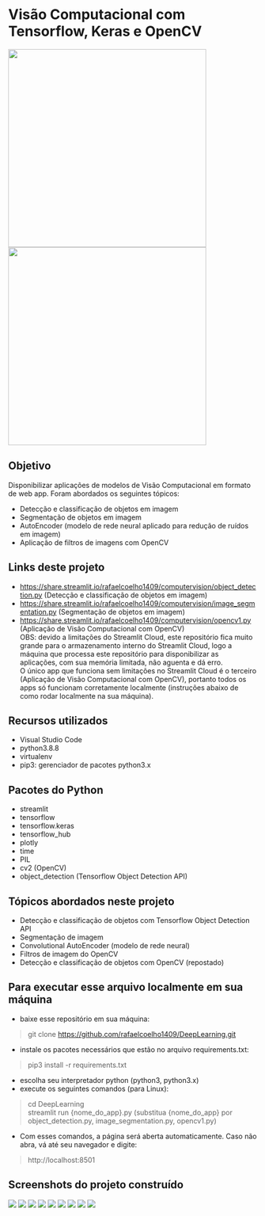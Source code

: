 # Visão Computacional com Tensorflow, Keras e OpenCV
<p float="left">
  <img src="images/image2.jpg" width="400" />
  <img src="images/image4.jpg" width="400" /> 
</p>

## Objetivo
Disponibilizar aplicações de modelos de Visão Computacional em formato de web app. Foram abordados os seguintes tópicos:
- Detecção e classificação de objetos em imagem
- Segmentação de objetos em imagem
- AutoEncoder (modelo de rede neural aplicado para redução de ruídos em imagem)
- Aplicação de filtros de imagens com OpenCV

## Links deste projeto
- https://share.streamlit.io/rafaelcoelho1409/computervision/object_detection.py (Detecção e classificação de objetos em imagem)
- https://share.streamlit.io/rafaelcoelho1409/computervision/image_segmentation.py (Segmentação de objetos em imagem)
- https://share.streamlit.io/rafaelcoelho1409/computervision/opencv1.py (Aplicação de Visão Computacional com OpenCV)  
OBS: devido a limitações do Streamlit Cloud, este repositório fica muito grande para o armazenamento interno do Streamlit Cloud, logo a máquina que processa este repositório para disponibilizar as aplicações, com sua memória limitada, não aguenta e dá erro.  
O único app que funciona sem limitações no Streamlit Cloud é o terceiro (Aplicação de Visão Computacional com OpenCV), portanto todos os apps só funcionam corretamente localmente (instruções abaixo de como rodar localmente na sua máquina).

## Recursos utilizados
- Visual Studio Code
- python3.8.8
- virtualenv
- pip3: gerenciador de pacotes python3.x

## Pacotes do Python
- streamlit
- tensorflow
- tensorflow.keras
- tensorflow_hub
- plotly
- time
- PIL
- cv2 (OpenCV)
- object_detection (Tensorflow Object Detection API)

## Tópicos abordados neste projeto
- Detecção e classificação de objetos com Tensorflow Object Detection API
- Segmentação de imagem
- Convolutional AutoEncoder (modelo de rede neural)
- Filtros de imagem do OpenCV
- Detecção e classificação de objetos com OpenCV (repostado)

## Para executar esse arquivo localmente em sua máquina
- baixe esse repositório em sua máquina:
> git clone https://github.com/rafaelcoelho1409/DeepLearning.git
- instale os pacotes necessários que estão no arquivo requirements.txt:
> pip3 install -r requirements.txt
- escolha seu interpretador python (python3, python3.x)  
- execute os seguintes comandos (para Linux):
> cd DeepLearning  
> streamlit run {nome_do_app}.py (substitua {nome_do_app} por object_detection.py, image_segmentation.py, opencv1.py)  
- Com esses comandos, a página será aberta automaticamente. Caso não abra, vá até seu navegador e digite:
> http://localhost:8501  

## Screenshots do projeto construído
<img src="images/screenshot01.png" />
<img src="images/screenshot02.png" />
<img src="images/screenshot03.png" />
<img src="images/screenshot04.png" />
<img src="images/screenshot05.png" />
<img src="images/screenshot06.png" />
<img src="images/screenshot07.png" />
<img src="images/screenshot08.png" />
<img src="images/screenshot09.png" />
